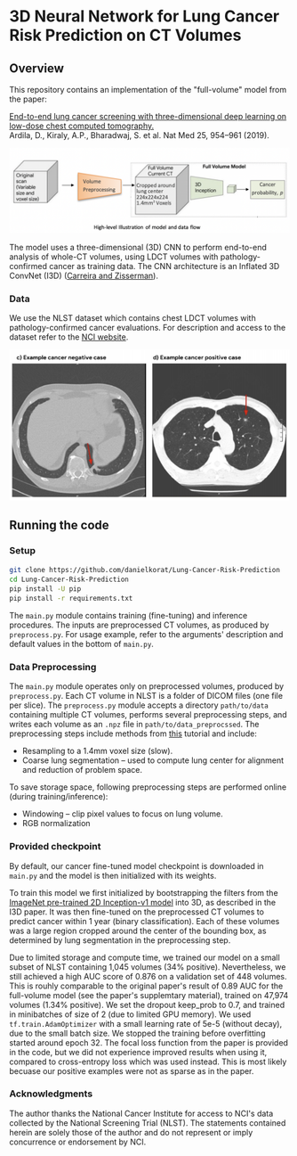 # 3D Neural Network for Lung Cancer Risk Prediction on CT Volumes

## Overview

This repository contains an implementation of the "full-volume" model from the paper:  

[End-to-end lung cancer screening with three-dimensional deep learning on low-dose chest computed tomography.](https://doi.org/10.1038/s41591-019-0447-x)<br/> Ardila, D., Kiraly, A.P., Bharadwaj, S. et al. Nat Med 25, 954–961 (2019).

![Model Workflow](https://raw.githubusercontent.com/danielkorat/Lung-Cancer-Risk-Prediction/master/figures/model_workflow.png)

The model uses a three-dimensional (3D) CNN to perform end-to-end analysis of whole-CT volumes, using LDCT
volumes with pathology-confirmed cancer as training data.
The CNN architecture is an Inflated 3D ConvNet (I3D) ([Carreira and
Zisserman](http://openaccess.thecvf.com/content_cvpr_2017/html/Carreira_Quo_Vadis_Action_CVPR_2017_paper.html)).

### Data

We use the NLST dataset which contains chest LDCT volumes with pathology-confirmed cancer evaluations. For description and access to the dataset refer to the [NCI website](https://biometry.nci.nih.gov/cdas/learn/nlst/images/).

![Example cases](https://raw.githubusercontent.com/danielkorat/Lung-Cancer-Risk-Prediction/master/figures/example_cases.png)

## Running the code

### Setup

```bash
git clone https://github.com/danielkorat/Lung-Cancer-Risk-Prediction
cd Lung-Cancer-Risk-Prediction
pip install -U pip
pip install -r requirements.txt
```

The `main.py` module contains training (fine-tuning) and inference procedures.
The inputs are preprocessed CT volumes, as produced by `preprocess.py`.
For usage example, refer to the arguments' description and default values in the bottom of `main.py`.

### Data Preprocessing

The `main.py` module operates only on preprocessed volumes, produced by `preprocess.py`.
Each CT volume in NLST is a folder of DICOM files (one file per slice).
The `preprocess.py` module accepts a directory `path/to/data` containing multiple CT volumes, performs several preprocessing steps, and writes each volume as an `.npz` file in `path/to/data_preprocssed`.
The preprocessing steps include methods from [this](https://www.kaggle.com/gzuidhof/full-preprocessing-tutorial/notebook) tutorial and include:

- Resampling to a 1.4mm voxel size (slow).
- Coarse lung segmentation – used to compute lung center for alignment and reduction of problem space.

To save storage space, following preprocessing steps are performed online (during training/inference):

- Windowing – clip pixel values to focus on lung volume.
- RGB normalization

### Provided checkpoint

By default, our cancer fine-tuned model checkpoint is downloaded in
`main.py` and the model is then initialized with its weights.

To train this model we first initialized by bootstrapping the filters from the [ImageNet pre-trained 2D Inception-v1 model]((http://download.tensorflow.org/models/inception_v1_2016_08_28.tar.gz)) into 3D, as described in the I3D paper.
It was then fine-tuned on the preprocessed CT volumes to predict cancer within 1 year (binary classification). Each of these volumes was a large region cropped around the center of the bounding box, as determined by lung segmentation in the preprocessing step.

Due to limited storage and compute time, we trained our model on a small subset of NLST containing 1,045 volumes (34% positive).
Nevertheless, we still achieved a high AUC score of 0.876 on a validation set of 448 volumes.
This is rouhly comparable to the original paper's result of 0.89 AUC for the full-volume model (see the paper's supplemtary material), trained on 47,974 volumes (1.34% positive).
We set the dropout keep_prob to 0.7, and trained in minibatches of size of 2 (due to limited GPU memory).
We used `tf.train.AdamOptimizer` with a small learning rate of 5e-5 (without decay), due to the small batch size.
We stopped the training before overfitting started around epoch 32.
The focal loss function from the paper is provided in the code, but we did not experience improved results when using it, compared to cross-entropy loss which was used instead. This is most likely becuase our positive examples were not as sparse as in the paper.

### Acknowledgments

The author thanks the National Cancer Institute for access to NCI's data collected by the National Screening Trial (NLST).
The statements contained herein are solely those of the author and do not represent or imply concurrence or endorsement by NCI.
